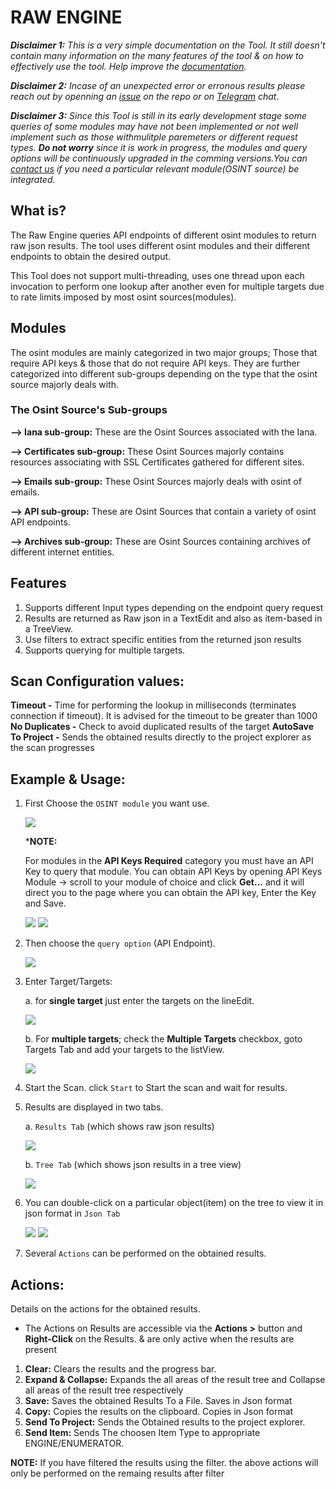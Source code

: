 # RAW ENGINE 

***Disclaimer 1:** This is a very simple documentation on the Tool. It still doesn't contain many information on the many features of the tool & on how to effectively use the tool. Help improve the [documentation](https://github.com/3nock/s3s_doc).*

***Disclaimer 2:** Incase of an unexpected error or erronous results please reach out by openning an [issue](https://github.com/3nock/sub3suite/issues) on the repo or on [Telegram](https://t.me/sub3suite) chat*.

***Disclaimer 3:** Since this Tool is still in its early development stage some queries of some modules may have not been implemented or not well implement such as those withmulitple paremeters or different request types. **Do not worry** since it is work in progress, the modules and query options will be continuously upgraded in the comming versions.You can [contact us](https://github.com/3nock/sub3suite/blob/main/CONTACTS.md) if you need a particular relevant module(OSINT source) be integrated.*

## What is? 
The Raw Engine queries API endpoints of different osint modules to return raw json results.
The tool uses different osint modules and their different endpoints to obtain the desired output.

This Tool does not support multi-threading, uses one thread upon each invocation to perform one lookup after another
even for multiple targets due to rate limits imposed by most osint sources(modules).

## Modules 
The osint modules are mainly categorized in two major groups; Those that require API keys & those that do not require API keys.
They are further categorized into different sub-groups depending on the type that the osint source majorly deals with.

### The Osint Source's Sub-groups 

**--> Iana sub-group:** These are the Osint Sources associated with the Iana.

**--> Certificates sub-group:**  These Osint Sources majorly contains resources associating with SSL Certificates gathered for different sites.

**--> Emails sub-group:** These Osint Sources majorly deals with osint of emails.

**--> API sub-group:** These are Osint Sources that contain a variety of osint API endpoints.

**--> Archives sub-group:** These are Osint Sources containing archives of different internet entities.

## Features 
1. Supports different Input types depending on the endpoint query request
2. Results are returned as Raw json in a TextEdit and also as item-based in a TreeView.
3. Use filters to extract specific entities from the returned json results
2. Supports querying for multiple targets.

## Scan Configuration values: 
**Timeout -** Time for performing the lookup in milliseconds (terminates connection if timeout). It is advised for the timeout to be greater than 1000
**No Duplicates -** Check to avoid duplicated results of the target
**AutoSave To Project -** Sends the obtained results directly to the project explorer as the scan progresses

## Example & Usage:

1. First Choose the `OSINT module` you want use.

	<img src=images/raw_module.png>
	
	***NOTE:**
	
	For modules in the **API Keys Required** category you must have an API Key to query that module. You can obtain API Keys by opening API Keys Module -> scroll to your module of choice and
	click **Get...** and it will direct you to the page where you can obtain the API key, Enter the Key and Save.
	
	<img src=images/raw_key.png>
	
	<img src=images/apikeys.png>
	
2. Then choose the `query option` (API Endpoint).

	<img src=images/raw_endpoint.png>
	
3. Enter Target/Targets:

	a. for **single target** just enter the targets on the lineEdit.
	
	<img src=images/raw_target.png>
	
	b. For **multiple targets**; check the **Multiple Targets** checkbox, goto Targets Tab and add your targets to the listView.
	
	<img src=images/raw_targets.png>
	
4. Start the Scan. click `Start` to Start the scan and wait for results.

5. Results are displayed in two tabs. 

	a. `Results Tab` (which shows raw json results)
	
	<img src=images/raw_results.png>
	
	b. `Tree Tab` (which shows json results in a tree view)
	
	<img src=images/raw_tree.png>
	
6. You can double-click on a particular object(item) on the tree to view it in json format in `Json Tab`

	<img src=images/raw_item.png>
	
	<img src=images/raw_json.png>
	

5. Several `Actions` can be performed on the obtained results.

## Actions: 

Details on the actions for the obtained results.

 - The Actions on Results are accessible via the **Actions >** button and **Right-Click** on the Results. & are only active when the results are present

1. **Clear:** Clears the results and the progress bar.
2. **Expand & Collapse:** Expands the all areas of the result tree and Collapse all areas of the result tree respectively
3. **Save:** Saves the obtained Results To a File. Saves in Json format
4. **Copy:** Copies the results on the clipboard. Copies in Json format
5. **Send To Project:** Sends the Obtained results to the project explorer.
6. **Send Item:** Sends The choosen Item Type to appropriate ENGINE/ENUMERATOR.

**NOTE:**
	If you have filtered the results using the filter. the above actions will only be performed on the remaing results after filter